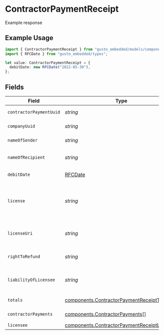 # ContractorPaymentReceipt

Example response

## Example Usage

```typescript
import { ContractorPaymentReceipt } from "gusto_embedded/models/components";
import { RFCDate } from "gusto_embedded/types";

let value: ContractorPaymentReceipt = {
  debitDate: new RFCDate("2022-05-30"),
};
```

## Fields

| Field                                                                                                                                                                         | Type                                                                                                                                                                          | Required                                                                                                                                                                      | Description                                                                                                                                                                   | Example                                                                                                                                                                       |
| ----------------------------------------------------------------------------------------------------------------------------------------------------------------------------- | ----------------------------------------------------------------------------------------------------------------------------------------------------------------------------- | ----------------------------------------------------------------------------------------------------------------------------------------------------------------------------- | ----------------------------------------------------------------------------------------------------------------------------------------------------------------------------- | ----------------------------------------------------------------------------------------------------------------------------------------------------------------------------- |
| `contractorPaymentUuid`                                                                                                                                                       | *string*                                                                                                                                                                      | :heavy_minus_sign:                                                                                                                                                            | A unique identifier of the contractor payment receipt.                                                                                                                        |                                                                                                                                                                               |
| `companyUuid`                                                                                                                                                                 | *string*                                                                                                                                                                      | :heavy_minus_sign:                                                                                                                                                            | A unique identifier of the company making the contractor payment.                                                                                                             |                                                                                                                                                                               |
| `nameOfSender`                                                                                                                                                                | *string*                                                                                                                                                                      | :heavy_minus_sign:                                                                                                                                                            | The name of the company making the contractor payment.                                                                                                                        |                                                                                                                                                                               |
| `nameOfRecipient`                                                                                                                                                             | *string*                                                                                                                                                                      | :heavy_minus_sign:                                                                                                                                                            | The individual or company name of the contractor receiving payment.                                                                                                           |                                                                                                                                                                               |
| `debitDate`                                                                                                                                                                   | [RFCDate](../../types/rfcdate.md)                                                                                                                                             | :heavy_minus_sign:                                                                                                                                                            | The debit date for the contractor payment.                                                                                                                                    | 2022-05-30                                                                                                                                                                    |
| `license`                                                                                                                                                                     | *string*                                                                                                                                                                      | :heavy_minus_sign:                                                                                                                                                            | Always the fixed string "Your payroll provider partners with Gusto Inc. for payments processing. Gusto Inc. is a licensed money transmitter. Learn more on our license page." |                                                                                                                                                                               |
| `licenseUri`                                                                                                                                                                  | *string*                                                                                                                                                                      | :heavy_minus_sign:                                                                                                                                                            | URL for the license information for the licensed payroll processor. Always the fixed string "https://gusto.com/about/licenses"                                                |                                                                                                                                                                               |
| `rightToRefund`                                                                                                                                                               | *string*                                                                                                                                                                      | :heavy_minus_sign:                                                                                                                                                            | URL for information related to right to refund. Always the fixed string "https://gusto.com/about/licenses"                                                                    |                                                                                                                                                                               |
| `liabilityOfLicensee`                                                                                                                                                         | *string*                                                                                                                                                                      | :heavy_minus_sign:                                                                                                                                                            | URL for information related to right to liability of licensee. Always the fixed string "https://gusto.com/about/licenses"                                                     |                                                                                                                                                                               |
| `totals`                                                                                                                                                                      | [components.ContractorPaymentReceiptTotals](../../models/components/contractorpaymentreceipttotals.md)                                                                        | :heavy_minus_sign:                                                                                                                                                            | The subtotals for the contractor payment.                                                                                                                                     |                                                                                                                                                                               |
| `contractorPayments`                                                                                                                                                          | [components.ContractorPayments](../../models/components/contractorpayments.md)[]                                                                                              | :heavy_minus_sign:                                                                                                                                                            | An array of contractor payments for this contractor payment.                                                                                                                  |                                                                                                                                                                               |
| `licensee`                                                                                                                                                                    | [components.ContractorPaymentReceiptLicensee](../../models/components/contractorpaymentreceiptlicensee.md)                                                                    | :heavy_minus_sign:                                                                                                                                                            | The licensed payroll processor                                                                                                                                                |                                                                                                                                                                               |